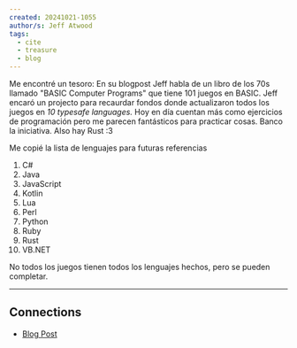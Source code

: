 ```yaml
---
created: 20241021-1055
author/s: Jeff Atwood
tags:
  - cite
  - treasure
  - blog
---
```


Me encontré un tesoro:
En su blogpost Jeff habla de un libro de los 70s llamado "BASIC Computer Programs" que tiene 101 juegos en BASIC. 
Jeff encaró un projecto para recaurdar fondos donde actualizaron todos los juegos en *10 typesafe languages.*
Hoy en día cuentan más como ejercicios de programación pero me parecen fantásticos para practicar cosas. Banco la iniciativa.
Also hay Rust :3

Me copié la lista de lenguajes para futuras referencias

1. C#
2. Java
3. JavaScript
4. Kotlin
5. Lua
6. Perl
7. Python
8. Ruby
9. Rust
10. VB.NET

No todos los juegos tienen todos los lenguajes hechos, pero se pueden completar.

---
## Connections
* [Blog Post](https://blog.codinghorror.com/updating-the-single-most-influential-book-of-the-basic-era/)